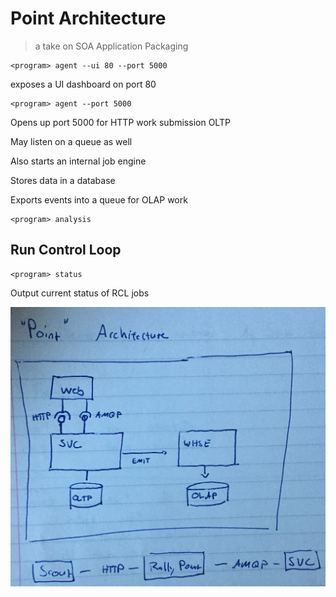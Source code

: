 # Point Architecture

> a take on SOA Application Packaging

```text
<program> agent --ui 80 --port 5000
```

exposes a UI dashboard on port 80

```text
<program> agent --port 5000
```

Opens up port 5000 for HTTP work submission OLTP

May listen on a queue as well

Also starts an internal job engine

Stores data in a database

Exports events into a queue for OLAP work

```text
<program> analysis
```

## Run Control Loop

```text
<program> status
```

Output current status of RCL jobs

![](.gitbook/assets/img_6101.jpg)


